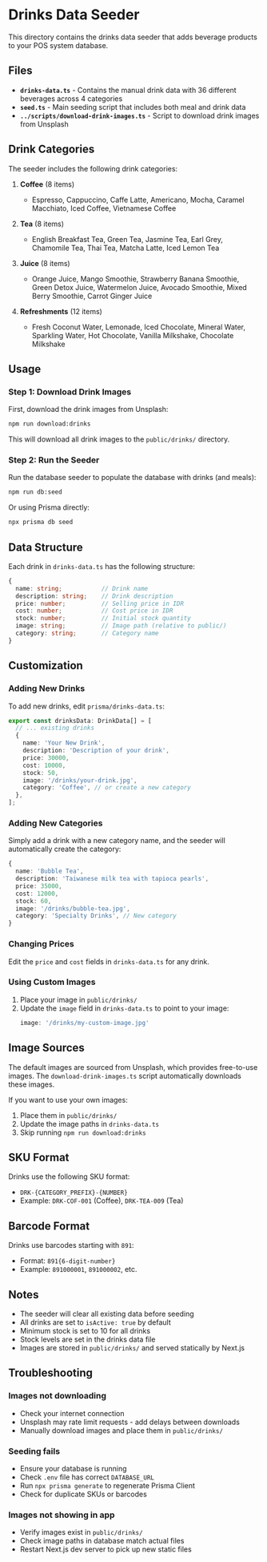 # Drinks Data Seeder

This directory contains the drinks data seeder that adds beverage products to your POS system database.

## Files

- **`drinks-data.ts`** - Contains the manual drink data with 36 different beverages across 4 categories
- **`seed.ts`** - Main seeding script that includes both meal and drink data
- **`../scripts/download-drink-images.ts`** - Script to download drink images from Unsplash

## Drink Categories

The seeder includes the following drink categories:

1. **Coffee** (8 items)
   - Espresso, Cappuccino, Caffe Latte, Americano, Mocha, Caramel Macchiato, Iced Coffee, Vietnamese Coffee

2. **Tea** (8 items)
   - English Breakfast Tea, Green Tea, Jasmine Tea, Earl Grey, Chamomile Tea, Thai Tea, Matcha Latte, Iced Lemon Tea

3. **Juice** (8 items)
   - Orange Juice, Mango Smoothie, Strawberry Banana Smoothie, Green Detox Juice, Watermelon Juice, Avocado Smoothie, Mixed Berry Smoothie, Carrot Ginger Juice

4. **Refreshments** (12 items)
   - Fresh Coconut Water, Lemonade, Iced Chocolate, Mineral Water, Sparkling Water, Hot Chocolate, Vanilla Milkshake, Chocolate Milkshake

## Usage

### Step 1: Download Drink Images

First, download the drink images from Unsplash:

```bash
npm run download:drinks
```

This will download all drink images to the `public/drinks/` directory.

### Step 2: Run the Seeder

Run the database seeder to populate the database with drinks (and meals):

```bash
npm run db:seed
```

Or using Prisma directly:

```bash
npx prisma db seed
```

## Data Structure

Each drink in `drinks-data.ts` has the following structure:

```typescript
{
  name: string;           // Drink name
  description: string;    // Drink description
  price: number;          // Selling price in IDR
  cost: number;           // Cost price in IDR
  stock: number;          // Initial stock quantity
  image: string;          // Image path (relative to public/)
  category: string;       // Category name
}
```

## Customization

### Adding New Drinks

To add new drinks, edit `prisma/drinks-data.ts`:

```typescript
export const drinksData: DrinkData[] = [
  // ... existing drinks
  {
    name: 'Your New Drink',
    description: 'Description of your drink',
    price: 30000,
    cost: 10000,
    stock: 50,
    image: '/drinks/your-drink.jpg',
    category: 'Coffee', // or create a new category
  },
];
```

### Adding New Categories

Simply add a drink with a new category name, and the seeder will automatically create the category:

```typescript
{
  name: 'Bubble Tea',
  description: 'Taiwanese milk tea with tapioca pearls',
  price: 35000,
  cost: 12000,
  stock: 60,
  image: '/drinks/bubble-tea.jpg',
  category: 'Specialty Drinks', // New category
}
```

### Changing Prices

Edit the `price` and `cost` fields in `drinks-data.ts` for any drink.

### Using Custom Images

1. Place your image in `public/drinks/`
2. Update the `image` field in `drinks-data.ts` to point to your image:
   ```typescript
   image: '/drinks/my-custom-image.jpg'
   ```

## Image Sources

The default images are sourced from Unsplash, which provides free-to-use images. The `download-drink-images.ts` script automatically downloads these images.

If you want to use your own images:
1. Place them in `public/drinks/`
2. Update the image paths in `drinks-data.ts`
3. Skip running `npm run download:drinks`

## SKU Format

Drinks use the following SKU format:
- `DRK-{CATEGORY_PREFIX}-{NUMBER}`
- Example: `DRK-COF-001` (Coffee), `DRK-TEA-009` (Tea)

## Barcode Format

Drinks use barcodes starting with `891`:
- Format: `891{6-digit-number}`
- Example: `891000001`, `891000002`, etc.

## Notes

- The seeder will clear all existing data before seeding
- All drinks are set to `isActive: true` by default
- Minimum stock is set to 10 for all drinks
- Stock levels are set in the drinks data file
- Images are stored in `public/drinks/` and served statically by Next.js

## Troubleshooting

### Images not downloading
- Check your internet connection
- Unsplash may rate limit requests - add delays between downloads
- Manually download images and place them in `public/drinks/`

### Seeding fails
- Ensure your database is running
- Check `.env` file has correct `DATABASE_URL`
- Run `npx prisma generate` to regenerate Prisma Client
- Check for duplicate SKUs or barcodes

### Images not showing in app
- Verify images exist in `public/drinks/`
- Check image paths in database match actual files
- Restart Next.js dev server to pick up new static files
